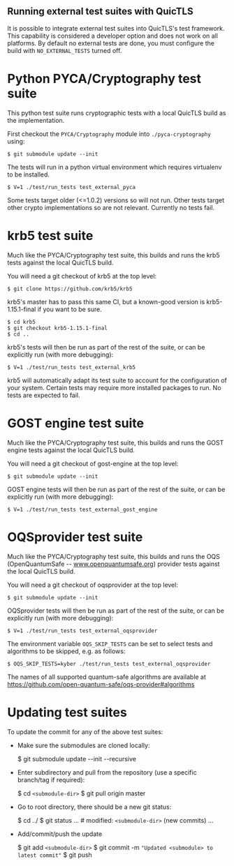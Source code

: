 Running external test suites with QuicTLS
-----------------------------------------

It is possible to integrate external test suites into QuicTLS's test
framework.  This capability is considered a developer option and does
not work on all platforms.  By default no external tests are done, you
must configure the build with `NO_EXTERNAL_TESTS` turned off.

Python PYCA/Cryptography test suite
===================================

This python test suite runs cryptographic tests with a local QuicTLS build as
the implementation.

First checkout the `PYCA/Cryptography` module into `./pyca-cryptography` using:

    $ git submodule update --init

The tests will run in a python virtual environment which requires virtualenv
to be installed.

    $ V=1 ./test/run_tests test_external_pyca

Some tests target older (<=1.0.2) versions so will not run. Other tests target
other crypto implementations so are not relevant. Currently no tests fail.

krb5 test suite
===============

Much like the PYCA/Cryptography test suite, this builds and runs the krb5
tests against the local QuicTLS build.

You will need a git checkout of krb5 at the top level:

    $ git clone https://github.com/krb5/krb5

krb5's master has to pass this same CI, but a known-good version is
krb5-1.15.1-final if you want to be sure.

    $ cd krb5
    $ git checkout krb5-1.15.1-final
    $ cd ..

krb5's tests will then be run as part of the rest of the suite, or can be
explicitly run (with more debugging):

    $ V=1 ./test/run_tests test_external_krb5

krb5 will automatically adapt its test suite to account for the configuration
of your system.  Certain tests may require more installed packages to run.  No
tests are expected to fail.

GOST engine test suite
======================

Much like the PYCA/Cryptography test suite, this builds and runs the GOST engine
tests against the local QuicTLS build.

You will need a git checkout of gost-engine at the top level:

    $ git submodule update --init

GOST engine tests will then be run as part of the rest of the suite, or can be
explicitly run (with more debugging):

    $ V=1 ./test/run_tests test_external_gost_engine

OQSprovider test suite
======================

Much like the PYCA/Cryptography test suite, this builds and runs the OQS
(OpenQuantumSafe -- www.openquantumsafe.org) provider tests against the
local QuicTLS build.

You will need a git checkout of oqsprovider at the top level:

    $ git submodule update --init

OQSprovider tests will then be run as part of the rest of the suite, or can be
explicitly run (with more debugging):

    $ V=1 ./test/run_tests test_external_oqsprovider

The environment variable `OQS_SKIP_TESTS` can be set to select tests and
algorithms to be skipped, e.g. as follows:

    $ OQS_SKIP_TESTS=kyber ./test/run_tests test_external_oqsprovider

The names of all supported quantum-safe algorithms are available at
<https://github.com/open-quantum-safe/oqs-provider#algorithms>

Updating test suites
====================

To update the commit for any of the above test suites:

- Make sure the submodules are cloned locally:

    $ git submodule update --init --recursive

- Enter subdirectory and pull from the repository (use a specific branch/tag if required):

    $ cd `<submodule-dir>`
    $ git pull origin master

- Go to root directory, there should be a new git status:

    $ cd ../
    $ git status
      ...
      #       modified:   `<submodule-dir>` (new commits)
      ...

- Add/commit/push the update

    $ git add `<submodule-dir>`
    $ git commit -m `"Updated <submodule> to latest commit"`
    $ git push
